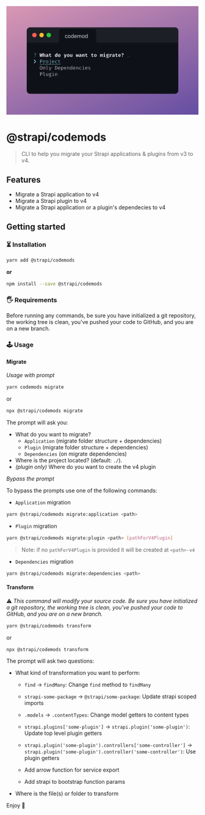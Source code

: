 ![@strapi/codemods](./preview.png)

# @strapi/codemods

> CLI to help you migrate your Strapi applications & plugins from v3 to v4.

## Features

- Migrate a Strapi application to v4
- Migrate a Strapi plugin to v4
- Migrate a Strapi application or a plugin's dependecies to v4

## Getting started

### ⏳ Installation

```bash
yarn add @strapi/codemods
```

**or**

```bash
npm install --save @strapi/codemods
```

### 🖐 Requirements

Before running any commands, be sure you have initialized a git repository, the working tree is clean, you've pushed your code to GitHub, and you are on a new branch.

### 🕹 Usage

#### Migrate

_Usage with prompt_

```bash
yarn codemods migrate
```

or

```bash
npx @strapi/codemods migrate
```

The prompt will ask you:

- What do you want to migrate?
  - `Application` (migrate folder structure + dependencies)
  - `Plugin` (migrate folder structure + dependencies)
  - `Dependencies` (on migrate dependencies)
- Where is the project located? (default: `./`).
- _(plugin only)_ Where do you want to create the v4 plugin

_Bypass the prompt_

To bypass the prompts use one of the following commands:

- `Application` migration

```bash
yarn @strapi/codemods migrate:application <path>
```

- `Plugin` migration

```bash
yarn @strapi/codemods migrate:plugin <path> [pathForV4Plugin]
```

> Note: if no `pathForV4Plugin` is provided it will be created at `<path>-v4`

- `Dependencies` migration

```bash
yarn @strapi/codemods migrate:dependencies <path>
```

#### Transform

:warning: _This command will modify your source code. Be sure you have initialized a git repository, the working tree is clean, you've pushed your code to GitHub, and you are on a new branch._

```bash
yarn @strapi/codemods transform
```

or

```bash
npx @strapi/codemods transform
```

The prompt will ask two questions:

- What kind of transformation you want to perform:

  - `find` -> `findMany`: Change `find` method to `findMany`

  - `strapi-some-package` -> `@strapi/some-package`: Update strapi scoped imports

  - `.models` -> `.contentTypes`: Change model getters to content types

  - `strapi.plugins['some-plugin']` -> `strapi.plugin('some-plugin')`: Update top level plugin getters

  - `strapi.plugin('some-plugin').controllers['some-controller']` -> `strapi.plugin('some-plugin').controller('some-controller')`: Use plugin getters

  - Add arrow function for service export

  - Add strapi to bootstrap function params

- Where is the file(s) or folder to transform

Enjoy 🎉
